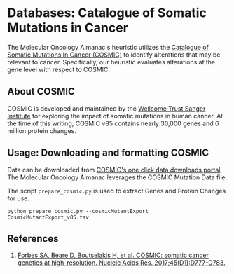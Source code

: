 # Databases: Catalogue of Somatic Mutations in Cancer
The Molecular Oncology Almanac's heuristic utilizes the [Catalogue of Somatic Mutations In Cancer (COSMIC)](http://cancer.sanger.ac.uk/cosmic) to identify alterations that may be relevant to cancer. Specifically, our heuristic evaluates alterations at the gene level with respect to COSMIC.

## About COSMIC
COSMIC is developed and maintained by the [Wellcome Trust Sanger Institute](http://www.sanger.ac.uk/) for exploring the impact of somatic mutations in human cancer. At the time of this writing, COSMIC v85 contains nearly 30,000 genes and 6 million protein changes. 

## Usage: Downloading and formatting COSMIC
Data can be downloaded from [COSMIC's one click data downloads portal](http://cancer.sanger.ac.uk/cosmic/download). The Molecular Oncology Almanac leverages the COSMIC Mutation Data file.

The script `prepare_cosmic.py` is used to extract Genes and Protein Changes for use. 

```
python prepare_cosmic.py --cosmicMutantExport CosmicMutantExport_v85.tsv
```

## References
1. [Forbes SA, Beare D, Boutselakis H, et al. COSMIC: somatic cancer genetics at high-resolution. Nucleic Acids Res. 2017;45(D1):D777-D783.](https://academic.oup.com/nar/article/45/D1/D777/2605743)
